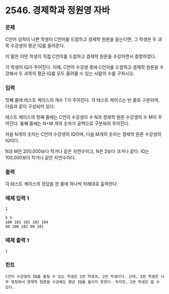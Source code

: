 # 2546. 경제학과 정원영 자바


### 문제
C언어 성적이 나쁜 학생이 C언어를 드랍하고 경제학 원론을 듣는다면, 그 학생은 두 과목 수강생의 평균 IQ를 올려준다.

이 말은 어떤 학생이 직접 C언어를 드랍하고 경제학 원론을 수강하면서 증명하였다.

각 학생의 IQ가 주어진다. 이때, C언어 수강생 중에 C언어를 드랍하고 경제학 원론을 수강해서 두 과목의 평균 IQ를 모두 올려줄 수 있는 사람의 수를 구하시오.

### 입력
첫째 줄에 테스트 케이스의 개수 T가 주어진다. 각 테스트 케이스는 빈 줄로 구분되며, 다음과 같이 구성되어 있다. 

테스트 케이스의 첫째 줄에는 C언어 수강생의 수 N과 경제학 원론 수강생의 수 M이 주어진다. 둘째 줄에는 N+M 개의 숫자가 공백으로 구분되어 주어진다. 

처음 N개의 숫자는 C언어 수강생의 IQ이며, 다음 M개의 숫자는 경제학 원론 수강생의 IQ이다.

N과 M은 200,000보다 작거나 같은 자연수이고, N은 2보다 크거나 같다. IQ는 100,000보다 작거나 같은 자연수이다.

### 출력
각 테스트 케이스의 정답을 한 줄에 하나씩 차례대로 출력한다.

### 예제 입력 1 
```
1

5 5
100 101 102 103 104
98 100 102 99 101
```
### 예제 출력 1 
```
1
```
### 힌트
```
C언어 수강생의 IQ를 올릴 수 있는 학생은 1번 학생과, 2번 학생이다. 근데, 1번 학생은 너무 멍청해서 경제학 원론을 수강해도 평균 IQ를 올리지 못한다. 하지만, 2번 학생은 할 수 있다.
```
